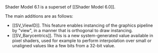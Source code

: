 Shader Model 6.1 is a superset of [[Shader Model 6.0]].

The main additions are as follows:

* [[SV_ViewID]]. This feature enables instancing of the graphics pipeline by "view", in a manner that is orthogonal to draw instancing.
* [[SV_Barycentrics]]. This is a new system-generated value available in pixel shaders, used for example to perform interpolation over small or unaligned values like a few bits from a 32-bit value.

